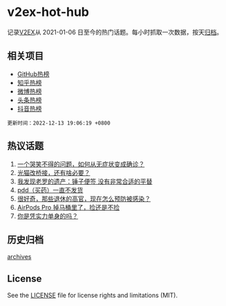 # v2ex-hot-hub

 记录[V2EX](https://www.v2ex.com/)从 2021-01-06 日至今的热门话题。每小时抓取一次数据，按天[归档](archives)。
 
 ## 相关项目

- [GitHub热榜](https://github.com/lonnyzhang423/github-hot-hub)
- [知乎热榜](https://github.com/lonnyzhang423/zhihu-hot-hub)
- [微博热榜](https://github.com/lonnyzhang423/weibo-hot-hub)
- [头条热榜](https://github.com/lonnyzhang423/toutiao-hot-hub)
- [抖音热榜](https://github.com/lonnyzhang423/douyin-hot-hub)


 `更新时间：2022-12-13 19:06:19 +0800`

## 热议话题

1. [一个哭笑不得的问题，如何从无症状变成确诊？](https://www.v2ex.com/t/902098)
1. [光猫改桥接，还有啥必要？](https://www.v2ex.com/t/902139)
1. [我发现老罗的遗产：锤子便签 没有非常合适的平替](https://www.v2ex.com/t/902111)
1. [pdd（买药）一直不发货](https://www.v2ex.com/t/902138)
1. [很好奇，那些退休的高官，现在怎么预防被感染？](https://www.v2ex.com/t/902109)
1. [AirPods Pro 掉马桶里了，捡还是不捡](https://www.v2ex.com/t/902127)
1. [你是凭实力单身的吗？](https://www.v2ex.com/t/902205)

## 历史归档

[archives](archives)

## License

See the [LICENSE](LICENSE) file for license rights and limitations (MIT).
